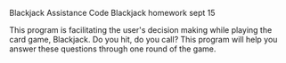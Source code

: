 Blackjack Assistance Code
Blackjack homework sept 15

This program is facilitating the user's decision making while playing the card game, Blackjack. 
Do you hit, do you call? This program will help you answer these questions through one round of the game.
